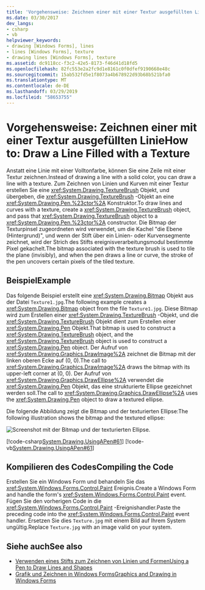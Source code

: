 ```yaml
---
title: 'Vorgehensweise: Zeichnen einer mit einer Textur ausgefüllten Linie'
ms.date: 03/30/2017
dev_langs:
- csharp
- vb
helpviewer_keywords:
- drawing [Windows Forms], lines
- lines [Windows Forms], texture
- drawing lines [Windows Forms], texture
ms.assetid: dc9118cc-f3c2-42e5-8173-f46d41d18fd5
ms.openlocfilehash: 82fc553e2a2fc9d1e8161c0f0dfef9190668e48c
ms.sourcegitcommit: 15ab532fd5e1f8073a4b678922d93b68b521bfa0
ms.translationtype: MT
ms.contentlocale: de-DE
ms.lasthandoff: 03/29/2019
ms.locfileid: "58653755"
---
```

# <a name="how-to-draw-a-line-filled-with-a-texture"></a><span data-ttu-id="c29a6-102">Vorgehensweise: Zeichnen einer mit einer Textur ausgefüllten Linie</span><span class="sxs-lookup"><span data-stu-id="c29a6-102">How to: Draw a Line Filled with a Texture</span></span>
<span data-ttu-id="c29a6-103">Anstatt eine Linie mit einer Volltonfarbe, können Sie eine Zeile mit einer Textur zeichnen.</span><span class="sxs-lookup"><span data-stu-id="c29a6-103">Instead of drawing a line with a solid color, you can draw a line with a texture.</span></span> <span data-ttu-id="c29a6-104">Zum Zeichnen von Linien und Kurven mit einer Textur erstellen Sie eine <xref:System.Drawing.TextureBrush> Objekt, und übergeben, die <xref:System.Drawing.TextureBrush> -Objekt an eine <xref:System.Drawing.Pen.%23ctor%2A> Konstruktor.</span><span class="sxs-lookup"><span data-stu-id="c29a6-104">To draw lines and curves with a texture, create a <xref:System.Drawing.TextureBrush> object, and pass that <xref:System.Drawing.TextureBrush> object to a <xref:System.Drawing.Pen.%23ctor%2A> constructor.</span></span> <span data-ttu-id="c29a6-105">Die Bitmap der Texturpinsel zugeordneten wird verwendet, um die Kachel "die Ebene (Hintergrund)", und wenn der Stift über ein Linien- oder Kurvensegmente zeichnet, wird der Strich des Stifts ereignisverarbeitungsmodul bestimmte Pixel gekachelt.</span><span class="sxs-lookup"><span data-stu-id="c29a6-105">The bitmap associated with the texture brush is used to tile the plane (invisibly), and when the pen draws a line or curve, the stroke of the pen uncovers certain pixels of the tiled texture.</span></span>  
  
## <a name="example"></a><span data-ttu-id="c29a6-106">Beispiel</span><span class="sxs-lookup"><span data-stu-id="c29a6-106">Example</span></span>  
 <span data-ttu-id="c29a6-107">Das folgende Beispiel erstellt eine <xref:System.Drawing.Bitmap> Objekt aus der Datei `Texture1.jpg`.</span><span class="sxs-lookup"><span data-stu-id="c29a6-107">The following example creates a <xref:System.Drawing.Bitmap> object from the file `Texture1.jpg`.</span></span> <span data-ttu-id="c29a6-108">Diese Bitmap wird zum Erstellen einer <xref:System.Drawing.TextureBrush> -Objekt, und die <xref:System.Drawing.TextureBrush> Objekt dient zum Erstellen einer <xref:System.Drawing.Pen> Objekt.</span><span class="sxs-lookup"><span data-stu-id="c29a6-108">That bitmap is used to construct a <xref:System.Drawing.TextureBrush> object, and the <xref:System.Drawing.TextureBrush> object is used to construct a <xref:System.Drawing.Pen> object.</span></span> <span data-ttu-id="c29a6-109">Der Aufruf von <xref:System.Drawing.Graphics.DrawImage%2A> zeichnet die Bitmap mit der linken oberen Ecke auf (0, 0).</span><span class="sxs-lookup"><span data-stu-id="c29a6-109">The call to <xref:System.Drawing.Graphics.DrawImage%2A> draws the bitmap with its upper-left corner at (0, 0).</span></span> <span data-ttu-id="c29a6-110">Der Aufruf von <xref:System.Drawing.Graphics.DrawEllipse%2A> verwendet die <xref:System.Drawing.Pen> Objekt, das eine strukturierte Ellipse gezeichnet werden soll.</span><span class="sxs-lookup"><span data-stu-id="c29a6-110">The call to <xref:System.Drawing.Graphics.DrawEllipse%2A> uses the <xref:System.Drawing.Pen> object to draw a textured ellipse.</span></span>  
  
 <span data-ttu-id="c29a6-111">Die folgende Abbildung zeigt die Bitmap und der texturierten Ellipse:</span><span class="sxs-lookup"><span data-stu-id="c29a6-111">The following illustration shows the bitmap and the textured ellipse:</span></span>  
  
 ![Screenshot mit der Bitmap und der texturierten Ellipse.](./media/how-to-draw-a-line-filled-with-a-texture/bitmap-textured-ellipse.png)  
  
 [!code-csharp[System.Drawing.UsingAPen#61](~/samples/snippets/csharp/VS_Snippets_Winforms/System.Drawing.UsingAPen/CS/Class1.cs#61)]
 [!code-vb[System.Drawing.UsingAPen#61](~/samples/snippets/visualbasic/VS_Snippets_Winforms/System.Drawing.UsingAPen/VB/Class1.vb#61)]  
  
## <a name="compiling-the-code"></a><span data-ttu-id="c29a6-113">Kompilieren des Codes</span><span class="sxs-lookup"><span data-stu-id="c29a6-113">Compiling the Code</span></span>  
 <span data-ttu-id="c29a6-114">Erstellen Sie ein Windows Form und behandeln Sie das <xref:System.Windows.Forms.Control.Paint> Ereignis.</span><span class="sxs-lookup"><span data-stu-id="c29a6-114">Create a Windows Form and handle the form's <xref:System.Windows.Forms.Control.Paint> event.</span></span> <span data-ttu-id="c29a6-115">Fügen Sie den vorherigen Code in die <xref:System.Windows.Forms.Control.Paint> -Ereignishandler.</span><span class="sxs-lookup"><span data-stu-id="c29a6-115">Paste the preceding code into the <xref:System.Windows.Forms.Control.Paint> event handler.</span></span> <span data-ttu-id="c29a6-116">Ersetzen Sie dies `Texture.jpg` mit einem Bild auf Ihrem System ungültig.</span><span class="sxs-lookup"><span data-stu-id="c29a6-116">Replace `Texture.jpg` with an image valid on your system.</span></span>  
  
## <a name="see-also"></a><span data-ttu-id="c29a6-117">Siehe auch</span><span class="sxs-lookup"><span data-stu-id="c29a6-117">See also</span></span>
- [<span data-ttu-id="c29a6-118">Verwenden eines Stifts zum Zeichnen von Linien und Formen</span><span class="sxs-lookup"><span data-stu-id="c29a6-118">Using a Pen to Draw Lines and Shapes</span></span>](using-a-pen-to-draw-lines-and-shapes.md)
- [<span data-ttu-id="c29a6-119">Grafik und Zeichnen in Windows Forms</span><span class="sxs-lookup"><span data-stu-id="c29a6-119">Graphics and Drawing in Windows Forms</span></span>](graphics-and-drawing-in-windows-forms.md)
